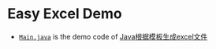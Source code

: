 # Easy Excel Demo


- [`Main.java`](src/test/java/com/example/eedemo/Main.java) is the demo code of [Java根据模板生成excel文件](https://blog.csdn.net/qq_42761569/article/details/119025171)
